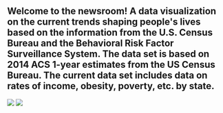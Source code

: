 ## Welcome to the newsroom! A  data visualization on the current trends shaping people's lives based on the  information from the U.S. Census Bureau and the Behavioral Risk Factor Surveillance System. The data set is based on 2014 ACS 1-year estimates from the US Census Bureau. The current data set includes data on rates of income, obesity, poverty, etc. by state.
<img src = "https://github.com/BanuNathan/D3-Challenge/blob/main/assets/data/test.png"> <img src = "https://github.com/BanuNathan/D3-Challenge/blob/main/assets/data/test.png">
